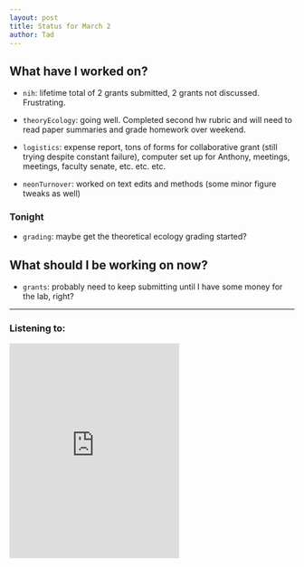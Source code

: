 ```yaml
---
layout: post 
title: Status for March 2 
author: Tad
---
```


## What have I worked on?

* `nih`: lifetime total of 2 grants submitted, 2 grants not discussed. Frustrating.

* `theoryEcology`: going well. Completed second hw rubric and will need to read paper summaries and grade homework over weekend. 

* `logistics`: expense report, tons of forms for collaborative grant (still trying despite constant failure), computer set up for Anthony, meetings, meetings, faculty senate, etc. etc. etc. 

* `neonTurnover`: worked on text edits and methods (some minor figure tweaks as well)




### Tonight

* `grading`: maybe get the theoretical ecology grading started? 




## What should I be working on now?

* `grants`: probably need to keep submitting until I have some money for the lab, right? 





--- 

### Listening to:

<iframe src='https://embed.spotify.com/?uri=spotify%3Atrack%3A7ofZgS5xDW0XodfjaXWvZG' width='300' height='380' frameborder='0' allowtransparency='true'></iframe>

<i class='fa fa-code' style='color:pink'></i>